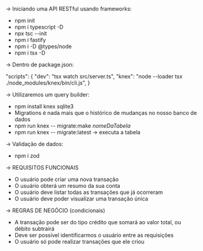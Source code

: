 -> Iniciando uma API RESTful usando frameworks:

- npm init
- npm i typescript -D 
- npx tsc --init
- npm i fastify
- npm i -D @types/node
- npm i tsx -D 

-> Dentro de package.json:

"scripts": {
    "dev": "tsx watch src/server.ts",
    "knex": "node --loader tsx ./node_modules/knex/bin/cli.js",
}

-> Utilizaremos um query builder:

- npm install knex sqlite3
- Migrations é nada mais que o histórico de mudanças no nosso banco de dados
- npm run knex -- migrate:make *nomeDaTabela*
- npm run knex -- migrate:latest -> executa a tabela

-> Validação de dados:

- npm i zod

-> REQUISITOS FUNCIONAIS

- O usuário pode criar uma nova transação
- O usuário obterá um resumo da sua conta
- O usuário deve listar todas as transações que já ocorreram
- O usuário deve poder visualizar uma transação única

-> REGRAS DE NEGÓCIO (condicionais)

- A transação pode ser do tipo crédito que somará ao valor total, ou débito subtrairá
- Deve ser possível identificarmos o usuário entre as requisições
- O usuário só pode realizar transações que ele criou

